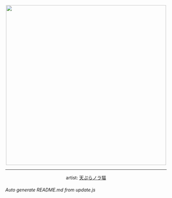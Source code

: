 
<p align="center">
  <img width="500" src="https://nekos.best/api/v2/neko/0443.png">
  <hr/>
  <center>
    artist: <a href="https://www.pixiv.net/en/artworks/89500374">天ぷらノラ猫</a>
  </center>
</p>


###### Auto generate README.md from update.js

